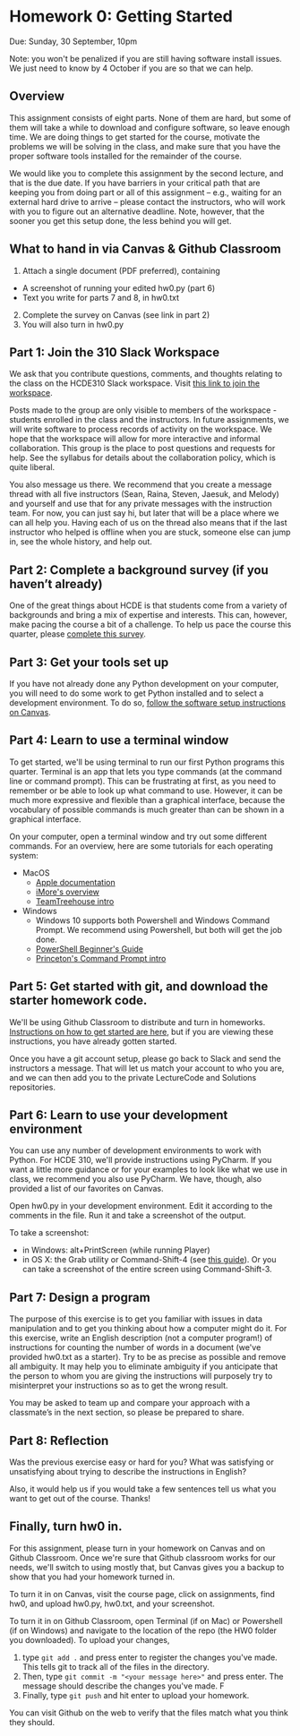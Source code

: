# Homework 0: Getting Started
Due: 	Sunday, 30 September, 10pm

Note: you won't be penalized if you are still having software install issues. We just need to know by 4 October if you are so that we can help.

## Overview
This assignment consists of eight parts. None of them are hard, but some of them will take a while to download and configure software, so leave enough time. We are doing things to get started for the course, motivate the problems we will be solving in the class, and make sure that you have the proper software tools installed for the remainder of the course.

We would like you to complete this assignment by the second lecture, and that is the due date. If you have barriers in your critical path that are keeping you from doing part or all of this assignment – e.g., waiting for an external hard drive to arrive – please contact the instructors, who will work with you to figure out an alternative deadline. Note, however, that the sooner you get this setup done, the less behind you will get.

## What to hand in via Canvas & Github Classroom
1. Attach a single document (PDF preferred), containing
  * A screenshot of running your edited hw0.py (part 6)
  * Text you write for parts 7 and 8, in hw0.txt 
2. Complete the survey on Canvas (see link in part 2)
3. You will also turn in hw0.py

## Part 1: Join the 310 Slack Workspace
We ask that you contribute questions, comments, and thoughts relating to the class on the HCDE310 Slack workspace. Visit [this link to join the workspace](https://join.slack.com/t/hcde310a19/shared_invite/enQtNzY4NzY2MjY4MDg1LTdhOTlhNGVjMjg0YWIwYTg4M2RkYjI1OWFiNWI0ZTEwMDZkNzA5ZmZmNWEyM2QzMTFlMTdkNTcwNzdjMTljOTY).

Posts made to the group are only visible to members of the workspace - students enrolled in the class and the instructors. In future assignments, we will write software to process records of activity on the workspace. We hope that the workspace will allow for more interactive and informal collaboration. This group is the place to post questions and requests for help. See the syllabus for details about the collaboration policy, which is quite liberal.

You also message us there. We recommend that you create a message thread with all five instructors (Sean, Raina, Steven, Jaesuk, and Melody) and yourself and use that for any private messages with the instruction team. For now, you can just say hi, but later that will be a place where we can all help you. Having each of us on the thread also means that if the last instructor who helped is offline when you are stuck, someone else can jump in, see the whole history, and help out.

## Part 2: Complete a background survey (if you haven’t already)
One of the great things about HCDE is that students come from a variety of backgrounds and bring a mix of expertise and interests. This can, however, make pacing the course a bit of a challenge. To help us pace the course this quarter, please [complete this survey](https://canvas.uw.edu/courses/1321165/quizzes/1162607).

## Part 3: Get your tools set up
If you have not already done any Python development on your computer, you will need to do some work to get Python installed and to select a development environment. To do so, [follow the software setup instructions on Canvas](https://canvas.uw.edu/courses/1321165/pages/software-setup).

## Part 4: Learn to use a terminal window
 To get started, we'll be using terminal to run our first Python programs this quarter. Terminal is an app that lets you type commands (at the command line or command prompt). This can be frustrating at first, as you need to remember or be able to look up what command to use. However, it can be much more expressive and flexible than a graphical interface, because the vocabulary of possible commands is much greater than can be shown in a graphical interface.

On your computer, open a terminal window and try out some different commands. For an overview, here are some tutorials for each operating system:
* MacOS
  * [Apple documentation](https://developer.apple.com/library/content/documentation/OpenSource/Conceptual/ShellScripting/CommandLInePrimer/CommandLine.html)
  * [iMore's overview](https://www.imore.com/how-use-terminal-mac-when-you-have-no-idea-where-start)
  * [TeamTreehouse intro](http://blog.teamtreehouse.com/introduction-to-the-mac-os-x-command-line)
* Windows
  * Windows 10 supports both Powershell and Windows Command Prompt. We recommend using Powershell, but both will get the job done.
  * [PowerShell Beginner's Guide](https://github.com/PowerShell/PowerShell/blob/master/docs/learning-powershell/powershell-beginners-guide.md)
  * [Princeton's Command Prompt intro](http://www.cs.princeton.edu/courses/archive/spr05/cos126/cmd-prompt.html)

## Part 5: Get started with git, and download the starter homework code.
We'll be using Github Classroom to distribute and turn in homeworks. [Instructions on how to get started are here](https://canvas.uw.edu/courses/1321165/pages/getting-started-with-github-classroom), but if you are viewing these instructions, you have already gotten started.

Once you have a git account setup, please go back to Slack and send the instructors a message. That will let us match your account to who you are, and we can then add you to the private LectureCode and Solutions repositories. 

## Part 6: Learn to use your development environment
You can use any number of development environments to work with Python. For HCDE 310, we'll provide instructions using PyCharm. If you want a little more guidance or for your examples to look like what we use in class, we recommend you also use PyCharm. We have, though, also provided a list of our favorites on Canvas.

Open hw0.py in your development environment. Edit it according to the comments in the file. Run it and take a screenshot of the output.

To take a screenshot:
*	in Windows: alt+PrintScreen (while running Player)
*	in OS X: the Grab utility or Command-Shift-4 (see [this guide](http://guides.macrumors.com/Taking_Screenshots_in_Mac_OS_X)). Or you can take a screenshot of the entire screen using Command-Shift-3.

## Part 7: Design a program
The purpose of this exercise is to get you familiar with issues in data manipulation and to get you thinking about how a computer might do it. For this exercise, write an English description (not a computer program!) of instructions for counting the number of words in a document (we've provided hw0.txt as a starter). Try to be as precise as possible and remove all ambiguity. It may help you to eliminate ambiguity if you anticipate that the person to whom you are giving the instructions will purposely try to misinterpret your instructions so as to get the wrong result.

You may be asked to team up and compare your approach with a classmate’s in the next section, so please be prepared to share.

## Part 8: Reflection
Was the previous exercise easy or hard for you? What was satisfying or unsatisfying about trying to describe the instructions in English?

Also, it would help us if you would take a few sentences tell us what you want to get out of the course. Thanks!

## Finally, turn hw0 in.
For this assignment, please turn in your homework on Canvas and on Github Classroom. Once we're sure that Github classroom works for our needs, we'll switch to using mostly that, but Canvas gives you a backup to show that you had your homework turned in.

To turn it in on Canvas, visit the course page, click on assignments, find hw0, and upload hw0.py, hw0.txt, and your screenshot.

To turn it in on Github Classroom, open Terminal (if on Mac) or Powershell (if on Windows) and navigate to the location of the repo (the HW0 folder you downloaded). To upload your changes,
1. type `git add .` and press enter to register the changes you've made. This tells git to track all of the files in the directory.
2. Then, type `git commit -m "<your message here>"` and press enter. The message should describe the changes you've made. F
3. Finally, type `git push` and hit enter to upload your homework.

You can visit Github on the web to verify that the files match what you think they should. 
